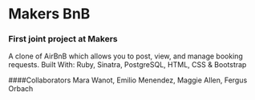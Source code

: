 # Makers BnB
### First joint project at Makers

A clone of AirBnB which allows you to post, view, and manage booking requests.
Built With: Ruby, Sinatra, PostgreSQL, HTML, CSS & Bootstrap

####Collaborators
Mara Wanot, Emilio Menendez, Maggie Allen, Fergus Orbach

